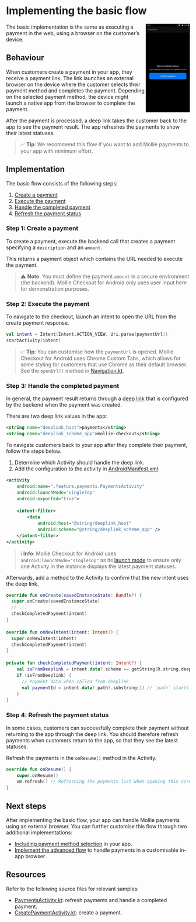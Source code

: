 # Implementing the basic flow

<img align="right" src="images/FlowBasic.gif" alt="Basic flow" width="24%" />

The basic implementation is the same as executing a payment in the web, using a browser on the customer’s device.

## Behaviour

When customers create a payment in your app, they receive a payment link. The link launches an external browser on the device where the customer selects their payment method and completes the payment. Depending on the selected payment method, the device might launch a native app from the browser to complete the payment.

After the payment is processed, a deep link takes the customer back to the app to see the payment result. The app refreshes the payments to show their latest statuses.

> ✅ **Tip**: We recommend this flow if you want to add Mollie payments to your app with minimum effort.

## Implementation

The basic flow consists of the following steps:

1.  [Create a payment](#step-1-create-a-payment)
2.  [Execute the payment](#step-2-execute-the-payment)
3.  [Handle the completed payment](#step-3-handle-the-completed-payment)
4.  [Refresh the payment status](#step-4-refresh-the-payment-status)

### Step 1: Create a payment

To create a payment, execute the backend call that creates a payment specifying a `description` and an `amount`.

This returns a payment object which contains the URL needed to execute the payment.

> :warning: **Note**: You must define the payment `amount` in a secure environment (the backend). Mollie Checkout for Android only uses user input here for demonstration purposes.

### Step 2: Execute the payment

To navigate to the checkout, launch an intent to open the URL from the create payment response.

```kotlin
val intent = Intent(Intent.ACTION_VIEW, Uri.parse(paymentUrl))
startActivity(intent)
```

> ✅  **Tip**: You can customise how the `paymentUrl` is opened. Mollie Checkout for Android uses Chrome Custom Tabs, which allows for some styling for customers that use Chrome as their default browser. See the `openUrl()` method in [Navigation.kt](app/src/main/java/com/mollie/checkout/feature/Navigation.kt).

### Step 3: Handle the completed payment

In general, the payment result returns through a [deep link](https://developer.android.com/training/app-links/deep-linking) that is configured by the backend when the payment was created.

There are two deep link values in the app:

```xml
<string name="deeplink_host">payments</string>
<string name="deeplink_scheme_app">mollie-checkout</string>
```

To navigate customers back to your app after they complete their payment, follow the steps below.

1.  Determine which Activity should handle the deep link.
2.  Add the configuration to the activity in [AndroidManifest.xml](app/src/main/AndroidManifest.xml):

```xml
<activity
    android:name=".feature.payments.PaymentsActivity"
    android:launchMode="singleTop"
    android:exported="true">

    <intent-filter>
        <data
            android:host="@string/deeplink_host"
            android:scheme="@string/deeplink_scheme_app" />
    </intent-filter>
</activity>
```

> ℹ️ **Info**: Mollie Checkout for Android uses `android:launchMode="singleTop"` as its [launch mode](https://developer.android.com/guide/topics/manifest/activity-element) to ensure only one Activity in the instance displays the latest payment statuses.

Afterwards, add a method to the Activity to confirm that the new intent uses the deep link.

```kotlin
override fun onCreate(savedInstanceState: Bundle?) {
  super.onCreate(savedInstanceState)
  // ...
  checkCompletedPayment(intent)
}

override fun onNewIntent(intent: Intent?) {
  super.onNewIntent(intent)
  checkCompletedPayment(intent)
}

private fun checkCompletedPayment(intent: Intent?) {
    val isFromDeeplink = intent.data?.scheme == getString(R.string.deeplink_scheme_app)
    if (isFromDeeplink) {
      // Payment data when called from deeplink
      val paymentId = intent.data?.path?.substring(1) // `path` starts with a `/`, removing that
    }
}
```

### Step 4: Refresh the payment status

In some cases, customers can successfully complete their payment without returning to the app through the deep link. You should therefore refresh payments when customers return to the app, so that they see the latest statuses.

Refresh the payments in the `onResume()` method in the Activity.

```kotlin
override fun onResume() {
    super.onResume()
    vm.refresh() // Refreshing the payments list when opening this screen to ensure latest state of the payments
}
```

## Next steps

After implementing the basic flow, your app can handle Mollie payments using an external browser. You can further customise this flow through two additional implementations:
-   [Including payment method selection](IMPLEMENT_PAYMENT_METHODS.md) in your app.  
-   [Implement the advanced flow](FLOW_ADVANCED.md) to handle payments in a customisable in-app browser.

## Resources

Refer to the following source files for relevant samples:
-   [PaymentsActivity.kt](app/src/main/java/com/mollie/checkout/feature/payments/PaymentsActivity.kt): refresh payments and handle a completed payment.
-   [CreatePaymentActivity.kt](app/src/main/java/com/mollie/checkout/feature/payments/create/CreatePaymentActivity.kt): create a payment.
